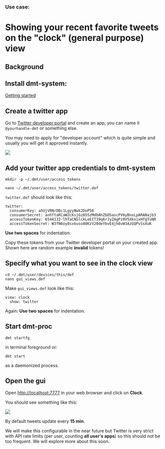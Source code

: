 ### Use case:

# Showing your recent favorite tweets on the "clock" (general purpose) view

## Background

## Install dmt-system:

[Getting started](../GETTING_STARTED.md)

## Create a twitter app

Go to [Twitter developer portal](https://developer.twitter.com/en/apps) and create an app, you can name it `@yourhandle-dmt` or something else.

You may need to apply for "developer account" which is quite simple and usually you will get it approved instantly.

<img src="https://github.com/uniqpath/info/blob/master/assets/img/twitter_developer_portal.png?raw=true">

## Add your twitter app credentials to dmt-system

```
mkdir -p ~/.dmt/user/access_tokens

nano ~/.dmt/user/access_tokens/twitter.def
```

`twitter.def` should look like this:

```
twitter:
  consumerKey: a5UjVRNrDBc1LgyyBwk2DoP56
  consumerSecret: anhftaRCaW2cKsjGz8SSzMdbAhZbO5ascPV6yBnxLpARANajb3
  accessTokenKey: 6544132-lhTaCNSlckLeEIT39q6rJyZAgPz0V5XkxixHfgTuNR
  accessTokenSecret: W3fN6oy8sxkuso40KzV20deYbvE4jh8vW3AzGQPvSsXuK
```

**Use two spaces** for indentation.

Copy these tokens from your Twitter developer portal on your created app. Shown here are random example **invalid** tokens!

## Specify what you want to see in the clock view

```
cd ~/.dmt/user/devices/this/def
nano gui_views.def
```

Make `gui_views.def` look like this:
```
view: clock
  show: twitter
```

Again: **Use two spaces** for indentation.

## Start dmt-proc

```
dmt startfg
```

in terminal foreground or:

```
dmt start
```

as a daemonized process.

## Open the gui

Open [http://localhost:7777](http://localhost:7777) in your web browser and click on **Clock**.

You should see something like this:

<img src="https://github.com/uniqpath/info/blob/master/assets/img/dmt_twitter_integration.jpg?raw=true">

By default tweets update every **15 min**.

We will make this configurable in the near future but Twitter is very strict with API rate limits (per user, counting **all user's apps**) so this should not be too frequent. We will explore more about this soon.
